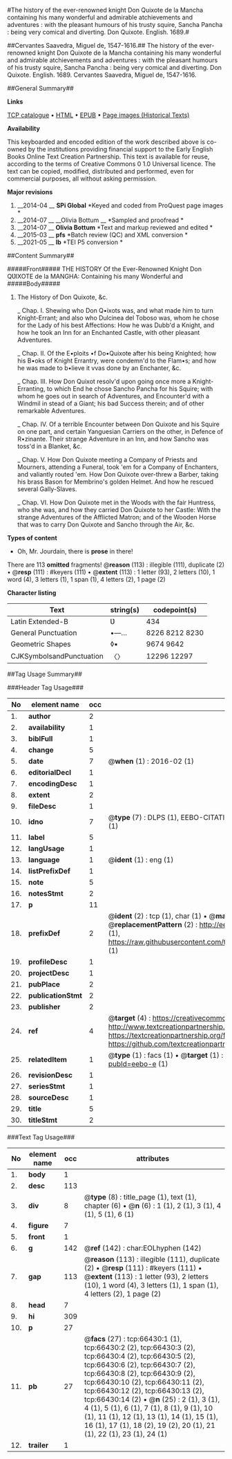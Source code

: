 #The history of the ever-renowned knight Don Quixote de la Mancha containing his many wonderful and admirable atchievements and adventures : with the pleasant humours of his trusty squire, Sancha Pancha : being very comical and diverting. Don Quixote. English. 1689.#

##Cervantes Saavedra, Miguel de, 1547-1616.##
The history of the ever-renowned knight Don Quixote de la Mancha containing his many wonderful and admirable atchievements and adventures : with the pleasant humours of his trusty squire, Sancha Pancha : being very comical and diverting.
Don Quixote. English. 1689.
Cervantes Saavedra, Miguel de, 1547-1616.

##General Summary##

**Links**

[TCP catalogue](http://www.ota.ox.ac.uk/tcp/)  • 
[HTML](http://tei.it.ox.ac.uk/tcp/Texts-HTML/free/A31/A31533.html)  • 
[EPUB](http://tei.it.ox.ac.uk/tcp/Texts-EPUB/free/A31/A31533.epub) • 
[Page images (Historical Texts)](https://historicaltexts.jisc.ac.uk/eebo-12730219e)

**Availability**

This keyboarded and encoded edition of the work described above is co-owned by the
    institutions providing financial support to the Early English Books Online Text Creation
    Partnership. This text is available for reuse, according to the terms of  Creative Commons 0 1.0 Universal
    licence. The text can be copied, modified, distributed and performed, even for commercial
    purposes, all without asking permission.

**Major revisions**

1. __2014-04 __ __SPi Global__ *Keyed and coded from ProQuest page images *
1. __2014-07 __ __Olivia Bottum __ *Sampled and proofread *
1. __2014-07 __ __Olivia Bottum__ *Text and markup reviewed and edited *
1. __2015-03 __ __pfs__ *Batch review (QC) and XML conversion *
1. __2021-05 __ __lb__ *TEI P5 conversion *

##Content Summary##

#####Front#####
THE HISTORY Of the Ever-Renowned Knight Don QƲIXOTE de la MANGHA: Containing his many Wonderful and 
#####Body#####

1. The History of Don Quixote, &c.

    _ Chap. I. Shewing who Don Q•ixots was, and what made him to turn Knight-Errant; and also who Dulcinea del Toboso was, whom he chose for the Lady of his best Affections: How he was Dubb'd a Knight, and how he took an Inn for an Enchanted Castle, with other pleasant Adventures.

    _ Chap. II. Of the E•ploits •f Do•Quixote after his being Knighted; how his B•oks of Knight Errantry, were condemn'd to the Flam•s; and how he was made to b•lieve it vvas done by an Enchanter, &c.

    _ Chap. III. How Don Quixot resolv'd upon going once more a Knight-Erranting, to which End he chose Sancho Pancha for his Squire; with whom he goes out in search of Adventures, and Encounter'd with a Windmil in stead of a Giant; his bad Success therein; and of other remarkable Adventures.

    _ Chap. IV. Of a terrible Encounter between Don Quixote and his Squire on one part, and certain Yanguesian Carriers on the other, in Defence of R•zinante. Their strange Adventure in an Inn, and how Sancho was toss'd in a Blanket, &c.

    _ Chap. V. How Don Quixote meeting a Company of Priests and Mourners, attending a Funeral, took 'em for a Company of Enchanters, and valiantly routed 'em. How Don Quixote over-threw a Barber, taking his brass Bason for Membrino's golden Helmet. And how he rescued several Gally-Slaves.

    _ Chap. VI. How Don Quixote met in the Woods with the fair Huntress, who she was, and how they carried Don Quixote to her Castle: With the strange Adventures of the Afflicted Matron; and of the Wooden Horse that was to carry Don Quixote and Sancho through the Air, &c.

**Types of content**

  * Oh, Mr. Jourdain, there is **prose** in there!

There are 113 **omitted** fragments! 
 @__reason__ (113) : illegible (111), duplicate (2)  •  @__resp__ (111) : #keyers (111)  •  @__extent__ (113) : 1 letter (93), 2 letters (10), 1 word (4), 3 letters (1), 1 span (1), 4 letters (2), 1 page (2)

**Character listing**


|Text|string(s)|codepoint(s)|
|---|---|---|
|Latin Extended-B|Ʋ|434|
|General Punctuation|•—…|8226 8212 8230|
|Geometric Shapes|◊▪|9674 9642|
|CJKSymbolsandPunctuation|〈〉|12296 12297|

##Tag Usage Summary##

###Header Tag Usage###

|No|element name|occ|attributes|
|---|---|---|---|
|1.|__author__|2||
|2.|__availability__|1||
|3.|__biblFull__|1||
|4.|__change__|5||
|5.|__date__|7| @__when__ (1) : 2016-02 (1)|
|6.|__editorialDecl__|1||
|7.|__encodingDesc__|1||
|8.|__extent__|2||
|9.|__fileDesc__|1||
|10.|__idno__|7| @__type__ (7) : DLPS (1), EEBO-CITATION (1), VID (1), EEBO-PROQUEST (1), STC (2), OCLC (1)|
|11.|__label__|5||
|12.|__langUsage__|1||
|13.|__language__|1| @__ident__ (1) : eng (1)|
|14.|__listPrefixDef__|1||
|15.|__note__|5||
|16.|__notesStmt__|2||
|17.|__p__|11||
|18.|__prefixDef__|2| @__ident__ (2) : tcp (1), char (1)  •  @__matchPattern__ (2) : ([0-9\-]+):([0-9IVX]+) (1), (.+) (1)  •  @__replacementPattern__ (2) : http://eebo.chadwyck.com/downloadtiff?vid=$1&page=$2 (1), https://raw.githubusercontent.com/textcreationpartnership/Texts/master/tcpchars.xml#$1 (1)|
|19.|__profileDesc__|1||
|20.|__projectDesc__|1||
|21.|__pubPlace__|2||
|22.|__publicationStmt__|2||
|23.|__publisher__|2||
|24.|__ref__|4| @__target__ (4) : https://creativecommons.org/publicdomain/zero/1.0/ (1), http://www.textcreationpartnership.org/docs/. (1), https://textcreationpartnership.org/faq/#faq05 (1), https://github.com/textcreationpartnership (1)|
|25.|__relatedItem__|1| @__type__ (1) : facs (1)  •  @__target__ (1) : https://data.historicaltexts.jisc.ac.uk/view?pubId=eebo-e (1)|
|26.|__revisionDesc__|1||
|27.|__seriesStmt__|1||
|28.|__sourceDesc__|1||
|29.|__title__|5||
|30.|__titleStmt__|2||


###Text Tag Usage###

|No|element name|occ|attributes|
|---|---|---|---|
|1.|__body__|1||
|2.|__desc__|113||
|3.|__div__|8| @__type__ (8) : title_page (1), text (1), chapter (6)  •  @__n__ (6) : 1 (1), 2 (1), 3 (1), 4 (1), 5 (1), 6 (1)|
|4.|__figure__|7||
|5.|__front__|1||
|6.|__g__|142| @__ref__ (142) : char:EOLhyphen (142)|
|7.|__gap__|113| @__reason__ (113) : illegible (111), duplicate (2)  •  @__resp__ (111) : #keyers (111)  •  @__extent__ (113) : 1 letter (93), 2 letters (10), 1 word (4), 3 letters (1), 1 span (1), 4 letters (2), 1 page (2)|
|8.|__head__|7||
|9.|__hi__|309||
|10.|__p__|27||
|11.|__pb__|27| @__facs__ (27) : tcp:66430:1 (1), tcp:66430:2 (2), tcp:66430:3 (2), tcp:66430:4 (2), tcp:66430:5 (2), tcp:66430:6 (2), tcp:66430:7 (2), tcp:66430:8 (2), tcp:66430:9 (2), tcp:66430:10 (2), tcp:66430:11 (2), tcp:66430:12 (2), tcp:66430:13 (2), tcp:66430:14 (2)  •  @__n__ (25) : 2 (1), 3 (1), 4 (1), 5 (1), 6 (1), 7 (1), 8 (1), 9 (1), 10 (1), 11 (1), 12 (1), 13 (1), 14 (1), 15 (1), 16 (1), 17 (1), 18 (2), 19 (2), 20 (1), 21 (1), 22 (1), 23 (1), 24 (1)|
|12.|__trailer__|1||
